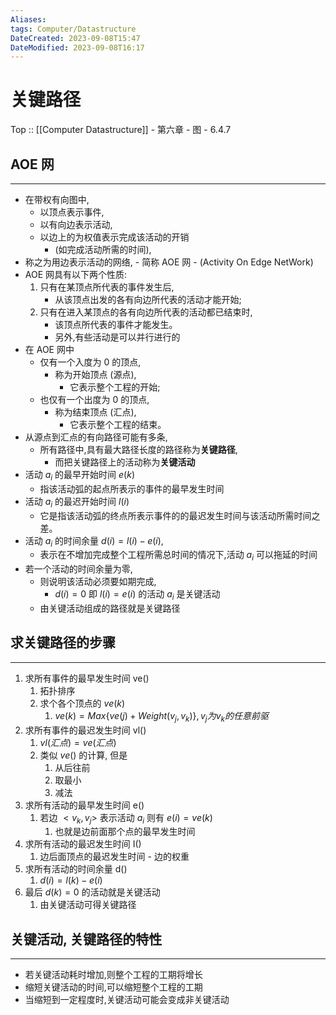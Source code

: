 ```yaml
---
Aliases: 
tags: Computer/Datastructure 
DateCreated: 2023-09-08T15:47
DateModified: 2023-09-08T16:17
---
```

# 关键路径

Top :: [[Computer Datastructure]] - 第六章 - 图 - 6.4.7

## AOE 网
---
- 在带权有向图中,
	- 以顶点表示事件,
	- 以有向边表示活动,
	- 以边上的为权值表示完成该活动的开销
		- (如完成活动所需的时间),
- 称之为用边表示活动的网络,
		- 简称 AOE 网
		- (Activity On Edge NetWork)
- AOE 网具有以下两个性质:
	1. 只有在某顶点所代表的事件发生后,
		- 从该顶点出发的各有向边所代表的活动才能开始;
	2. 只有在进入某顶点的各有向边所代表的活动都已结束时,
		- 该顶点所代表的事件才能发生。
		- 另外,有些活动是可以并行进行的
- 在 AOE 网中
	- 仅有一个入度为 0 的顶点,
		- 称为开始顶点 (源点),
			- 它表示整个工程的开始;
	- 也仅有一个出度为 0 的顶点,
		- 称为结束顶点 (汇点),
			- 它表示整个工程的结束。
- 从源点到汇点的有向路径可能有多条,
	- 所有路径中,具有最大路径长度的路径称为**关键路径**,
		- 而把关键路径上的活动称为**关键活动**
- 活动 $a_{i}$ 的最早开始时间 $e(k)$
	- 指该活动弧的起点所表示的事件的最早发生时间
- 活动 $a_{i}$ 的最迟开始时间 $l(i)$
	- 它是指该活动弧的终点所表示事件的的最迟发生时间与该活动所需时间之差。
- 活动 $a_{i}$ 的时间余量 $d(i)=l(i)-e(i)$,
	- 表示在不增加完成整个工程所需总时间的情况下,活动 $a_{i}$ 可以拖延的时间
- 若一个活动的时间余量为零,
	- 则说明该活动必须要如期完成,
		- $d(i)=0$ 即 $l(i)=e(i)$ 的活动 $a_{i}$ 是关键活动
	- 由关键活动组成的路径就是关键路径

## 求关键路径的步骤
---
1. 求所有事件的最早发生时间 ve()
	1. 拓扑排序
	2. 求个各个顶点的 $ve(k)$
		1. $ve(k) = Max\{ve(j) + Weight(v_{j}, v_{k})\}, v_{j}为v_{k}的任意前驱$
2. 求所有事件的最迟发生时间 vl()
	1. $vl(汇点) =ve(汇点)$
	2. 类似 $ve()$ 的计算, 但是
		1. 从后往前
		2. 取最小
		3. 减法
3. 求所有活动的最早发生时间 e()
	1. 若边 $<v_{k}, v_{j}>$ 表示活动 $a_{i}$ 则有 $e(i)=ve(k)$
		1. 也就是边前面那个点的最早发生时间
4. 求所有活动的最迟发生时间 I()
	1. 边后面顶点的最迟发生时间 - 边的权重
5. 求所有活动的时间余量 d()
	1. $d(i)=l(k)-e(i)$
6. 最后 $d(k)=0$ 的活动就是关键活动
	1. 由关键活动可得关键路径

## 关键活动, 关键路径的特性
---
- 若关键活动耗时增加,则整个工程的工期将增长
- 缩短关键活动的时间,可以缩短整个工程的工期
- 当缩短到一定程度时,关键活动可能会变成非关键活动
